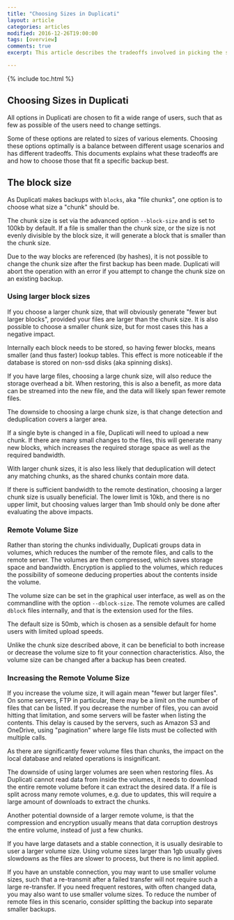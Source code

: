 ```yaml
---
title: "Choosing Sizes in Duplicati"
layout: article
categories: articles
modified: 2016-12-26T19:00:00
tags: [overview]
comments: true
excerpt: This article describes the tradeoffs involved in picking the sizes of blocks and volumes in Duplicati.

---
```


{% include toc.html %}


## Choosing Sizes in Duplicati

All options in Duplicati are chosen to fit a wide range of users, such that as few as possible of the users need to change settings.

Some of these options are related to sizes of various elements. Choosing these options optimally is a balance between different usage scenarios and has different tradeoffs. This documents explains what these tradeoffs are and how to choose those that fit a specific backup best.


## The block size

As Duplicati makes backups with `blocks`, aka "file chunks", one option is to choose what size a "chunk" should be.

The chunk size is set via the advanced option `--block-size` and is set to 100kb by default. If a file is smaller than the chunk size, or the size is not evenly divisible by the block size, it will generate a block that is smaller than the chunk size.

Due to the way blocks are referenced (by hashes), it is not possible to change the chunk size after the first backup has been made. Duplicati will abort the operation with an error if you attempt to change the chunk size on an existing backup.

### Using larger block sizes

If you choose a larger chunk size, that will obviously generate "fewer but larger blocks", provided your files are larger than the chunk size. It is also possible to choose a smaller chunk size, but for most cases this has a negative impact.

Internally each block needs to be stored, so having fewer blocks, means smaller (and thus faster) lookup tables. This effect is more noticeable if the database is stored on non-ssd disks (aka spinning disks).

If you have large files, choosing a large chunk size, will also reduce the storage overhead a bit. When restoring, this is also a benefit, as more data can be streamed into the new file, and the data will likely span fewer remote files.

The downside to choosing a large chunk size, is that change detection and deduplication covers a larger area. 

If a single byte is changed in a file, Duplicati will need to upload a new chunk. If there are many small changes to the files, this will generate many new blocks, which increases the required storage space as well as the required bandwidth. 

With larger chunk sizes, it is also less likely that deduplication will detect any matching chunks, as the shared chunks contain more data.

If there is sufficient bandwidth to the remote destination, choosing a larger chunk size is usually beneficial. The lower limit is 10kb, and there is no upper limit, but choosing values larger than 1mb should only be done after evaluating the above impacts.


### Remote Volume Size

Rather than storing the chunks individually, Duplicati groups data in volumes, which reduces the number of the remote files, and calls to the remote server. The volumes are then compressed, which saves storage space and bandwidth. Encryption is applied to the volumes, which reduces the possibility of someone deducing properties about the contents inside the volume.

The volume size can be set in the graphical user interface, as well as on the commandline with the option `--dblock-size`. The remote volumes are called `dblock` files internally, and that is the extension used for the files.

The default size is 50mb, which is chosen as a sensible default for home users with limited upload speeds.

Unlike the chunk size described above, it can be beneficial to both increase or decrease the volume size to fit your connection characteristics. Also, the volume size can be changed after a backup has been created.

### Increasing the Remote Volume Size

If you increase the volume size, it will again mean "fewer but larger files". On some servers, FTP in particular, there may be a limit on the number of files that can be listed. If you decrease the number of files, you can avoid hitting that limitation, and some servers will be faster when listing the contents. This delay is caused by the servers, such as Amazon S3 and OneDrive, using "pagination" where large file lists must be collected with multiple calls.

As there are significantly fewer volume files than chunks, the impact on the local database and related operations is insignificant.

The downside of using larger volumes are seen when restoring files. As Duplicati cannot read data from inside the volumes, it needs to download the entire remote volume before it can extract the desired data. If a file is split across many remote volumes, e.g. due to updates, this will require a large amount of downloads to extract the chunks.

Another potential downside of a larger remote volume, is that the compression and encryption usually means that data corruption destroys the entire volume, instead of just a few chunks.

If you have large datasets and a stable connection, it is usually desirable to user a larger volume size. Using volume sizes larger than 1gb usually gives slowdowns as the files are slower to process, but there is no limit applied.

If you have an unstable connection, you may want to use smaller volume sizes, such that a re-transmit after a failed transfer will not require such a large re-transfer. If you need frequent restores, with often changed data, you may also want to use smaller volume sizes. To reduce the number of remote files in this scenario, consider splitting the backup into separate smaller backups.





